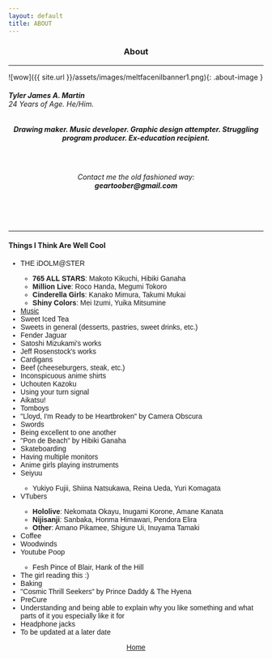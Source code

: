 ```yaml
---
layout: default
title: ABOUT
---
```


<h3><p style="text-align: center;">About</p></h3>
<hr>
![wow]({{ site.url }}/assets/images/meltfacenilbanner1.png){: .about-image }
<br>
<h6><b>Tyler James A. Martin</b>
<br>
24 Years of Age. He/Him.</h6>
<h5><p style="text-align: center;">Drawing maker. Music developer. Graphic design attempter. Struggling program producer. Ex-education recipient.</p></h5>
<br>
<h6><p style="text-align: center;">Contact me the old fashioned way:
	<br>
	<b>geartoober@gmail.com</b></p></h6>
<br>
<br>
<hr>
<h4>Things I Think Are Well Cool</h4>

<ul style="font-family: 'Kosugi', sans-serif;">
<li>THE iDOLM@STER</li>
  <ul>
  <li><b>765 ALL STARS</b>: Makoto Kikuchi, Hibiki Ganaha</li>
  <li><b>Million Live</b>: Roco Handa, Megumi Tokoro</li>
  <li><b>Cinderella Girls</b>: Kanako Mimura, Takumi Mukai</li>
  <li><b>Shiny Colors</b>: Mei Izumi, Yuika Mitsumine</li>
  </ul>
<li><a href="http://rateyourmusic.com/~Youkai" target="_blank">Music</a></li>
<li>Sweet Iced Tea</li>
<li>Sweets in general (desserts, pastries, sweet drinks, etc.)</li>
<li>Fender Jaguar</li>
<li>Satoshi Mizukami's works</li>
<li>Jeff Rosenstock's works</li>
<li>Cardigans</li>
<li>Beef (cheeseburgers, steak, etc.)</li>
<li>Inconspicuous anime shirts</li>
<li>Uchouten Kazoku</li>
<li>Using your turn signal</li>
<li>Aikatsu!</li>
<li>Tomboys</li>
<li>"Lloyd, I'm Ready to be Heartbroken" by Camera Obscura</li>
<li>Swords</li>
<li>Being excellent to one another</li>
<li>"Pon de Beach" by Hibiki Ganaha</li> 
<li>Skateboarding</li>
<li>Having multiple monitors</li>
<li>Anime girls playing instruments</li>
<li>Seiyuu</li>
	<ul>
		<li>Yukiyo Fujii, Shiina Natsukawa, Reina Ueda, Yuri Komagata</li>
	</ul>
<li>VTubers</li>
	<ul>
		<li><b>Hololive</b>: Nekomata Okayu, Inugami Korone, Amane Kanata</li>
		<li><b>Nijisanji</b>: Sanbaka, Honma Himawari, Pendora Elira</li>
		<li><b>Other</b>: Amano Pikamee, Shigure Ui, Inuyama Tamaki</li>
	</ul>
<li>Coffee</li>
<li>Woodwinds</li>
<li>Youtube Poop</li>
	<ul>
		<li>Fesh Pince of Blair, Hank of the Hill</li>
	</ul>
<li>The girl reading this :)</li>
<li>Baking</li>
<li>"Cosmic Thrill Seekers" by Prince Daddy & The Hyena</li>
<li>PreCure</li>
<li>Understanding and being able to explain why you like something and what parts of it you especially like it for</li>
<li>Headphone jacks</li>
<li>To be updated at a later date</li>
</ul>

<p style="text-align: center; font-family: 'Kosugi', sans-serif;"><a href="{{ site.baseurl }}{% link index.html %}">Home</a></p>
